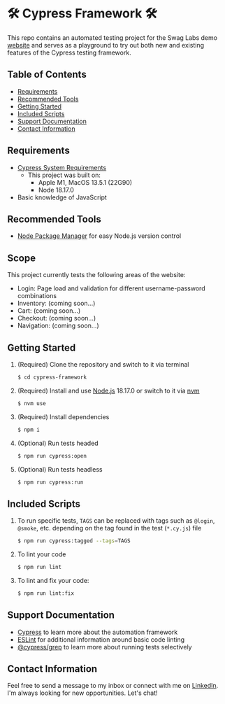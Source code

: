# 🛠 Cypress Framework 🛠
This repo contains an automated testing project for the Swag Labs demo [website](https://www.saucedemo.com) and serves as a playground to try out both new and existing features of the Cypress testing framework.

## Table of Contents
- [Requirements](#requirements)
- [Recommended Tools](#recommended-tools)
- [Getting Started](#getting-started)
- [Included Scripts](#included-scripts)
- [Support Documentation](#support-documentation)
- [Contact Information](#contact-information)

## Requirements
* [Cypress System Requirements](https://docs.cypress.io/guides/getting-started/installing-cypress#System-requirements)
  * This project was built on:
    * Apple M1, MacOS 13.5.1 (22G90)
    * Node 18.17.0
* Basic knowledge of JavaScript

## Recommended Tools
* [Node Package Manager](https://github.com/nvm-sh/nvm) for easy Node.js version control

## Scope
This project currently tests the following areas of the website:
* Login: Page load and validation for different username-password combinations
* Inventory: (coming soon...)
* Cart: (coming soon...)
* Checkout: (coming soon...)
* Navigation: (coming soon...)

## Getting Started
1. (Required) Clone the repository and switch to it via terminal

    ~~~ sh
    $ cd cypress-framework
    ~~~

2. (Required) Install and use [Node.js](https://nodejs.org/en) 18.17.0 or switch to it via [nvm](https://github.com/nvm-sh/nvm)

    ~~~ sh
    $ nvm use
    ~~~

3. (Required) Install dependencies

    ~~~ sh
    $ npm i
    ~~~

4. (Optional) Run tests headed

    ~~~ sh
    $ npm run cypress:open
    ~~~

5. (Optional) Run tests headless

    ~~~ sh
    $ npm run cypress:run
    ~~~

## Included Scripts
1. To run specific tests, `TAGS` can be replaced with tags such as `@login`, `@smoke`, etc. depending on the tag found in the test (`*.cy.js`) file

    ~~~ sh
    $ npm run cypress:tagged --tags=TAGS
    ~~~

2. To lint your code

    ~~~ sh
    $ npm run lint
    ~~~

3. To lint and fix your code:
    ~~~ sh
    $ npm run lint:fix
    ~~~

## Support Documentation
* [Cypress](https://www.cypress.io/) to learn more about the automation framework
* [ESLint](https://eslint.org/) for additional information around basic code linting
* [@cypress/grep](https://github.com/cypress-io/cypress/tree/develop/npm/grep) to learn more about running tests selectively

## Contact Information
Feel free to send a message to my inbox or connect with me on [LinkedIn](https://www.linkedin.com/in/joshuatipton/). I'm always looking for new opportunities. Let's chat!
